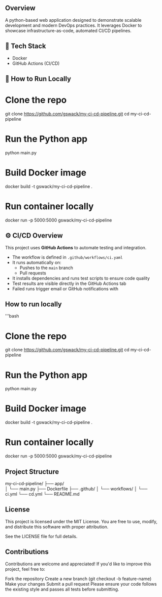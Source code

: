 ## Overview
A python-based web application designed to demonstrate scalable development and modern DevOps practices. It leverages Docker to showcase infrastructure-as-code, automated CI/CD pipelines.

## 🧱 Tech Stack
- Docker  
- GitHub Actions (CI/CD)

## 🚀 How to Run Locally  
# Clone the repo
git clone https://github.com/gswack/my-ci-cd-pipeline.git
cd my-ci-cd-pipeline
# Run the Python app
python main.py
# Build Docker image
docker build -t gswack/my-ci-cd-pipeline .
# Run container locally
docker run -p 5000:5000 gswack/my-ci-cd-pipeline

## ⚙️ CI/CD Overview
This project uses **GitHub Actions** to automate testing and integration.
- The workflow is defined in `.github/workflows/ci.yaml`
- It runs automatically on:
  - Pushes to the `main` branch
  - Pull requests
- It installs dependencies and runs test scripts to ensure code quality
- Test results are visible directly in the GitHub Actions tab
- Failed runs trigger email or GitHub notifications with 

## How to run locally
'''bash
# Clone the repo
git clone https://github.com/gswack/my-ci-cd-pipeline.git
cd my-ci-cd-pipeline

# Run the Python app
python main.py

# Build Docker image
docker build -t gswack/my-ci-cd-pipeline .

# Run container locally
docker run -p 5000:5000 gswack/my-ci-cd-pipeline

## Project Structure
my-ci-cd-pipeline/
├── app/  
│   └── main.py
├── Dockerfile
├── .github/
│   └── workflows/
│       └── ci.yml
        └── cd.yml
└── README.md

## License
This project is licensed under the MIT License.
You are free to use, modify, and distribute this software with proper attribution.

See the LICENSE file for full details.

## Contributions
Contributions are welcome and appreciated! If you'd like to improve this project, feel free to:

Fork the repository
Create a new branch (git checkout -b feature-name)
Make your changes
Submit a pull request
Please ensure your code follows the existing style and passes all tests before submitting.
